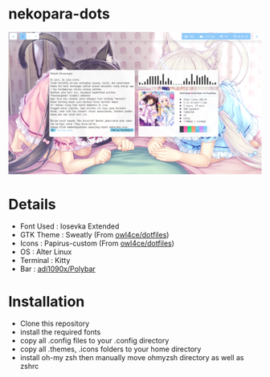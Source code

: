 # nekopara-dots

![enter image description here](https://github.com/shikikan-neko08/nekopara-dots/blob/main/Screenshot_2021-07-13_08-03-41.png)


# Details
* Font Used : Iosevka Extended
* GTK Theme : Sweatly (From [owl4ce/dotfiles](https://github.com/owl4ce/dotfiles))
* Icons     : Papirus-custom (From [owl4ce/dotfiles](https://github.com/owl4ce/dotfiles))
* OS        : Alter Linux
* Terminal  : Kitty
* Bar       : [adi1090x/Polybar](https://github.com/adi1090x/polybar-themes)

# Installation
* Clone this repository
* install the required fonts
* copy all .config files to your .config directory
* copy all .themes, .icons folders to your home directory
* install oh-my zsh then manually move ohmyzsh directory as well as zshrc

